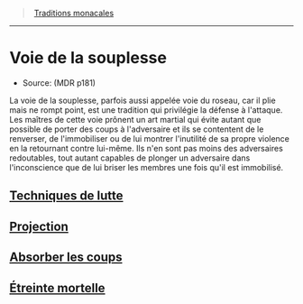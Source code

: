 ﻿---
!Items
Id: monk_flexibility_hd.md#voie-de-la-souplesse
RootId: monk_flexibility_hd.md
ParentLink: monk_hd.md#traditions-monacales
Name: Voie de la souplesse
ParentName: Traditions monacales
NameLevel: 1
Source: (MDR p181)
---
>  [Traditions monacales](hd_monk_traditions_monacales.md)

---


# Voie de la souplesse

- Source: (MDR p181)

La voie de la souplesse, parfois aussi appelée voie du roseau, car il plie mais ne rompt point, est une tradition qui privilégie la défense à l'attaque. Les maîtres de cette voie prônent un art martial qui évite autant que possible de porter des coups à l'adversaire et ils se contentent de le renverser, de l'immobiliser ou de lui montrer l'inutilité de sa propre violence en la retournant contre lui-même. Ils n'en sont pas moins des adversaires redoutables, tout autant capables de plonger un adversaire dans l'inconscience que de lui briser les membres une fois qu'il est immobilisé.



## [Techniques de lutte](hd_monk_flexibility_techniques_de_lutte.md)



## [Projection](hd_monk_flexibility_projection.md)



## [Absorber les coups](hd_monk_flexibility_absorber_les_coups.md)



## [Étreinte mortelle](hd_monk_flexibility_etreinte_mortelle.md)

